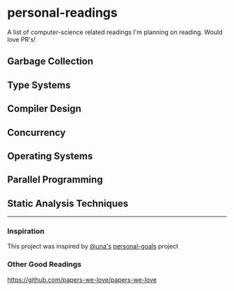 # personal-readings
A list of computer-science related readings I'm planning on reading. Would love PR's!

## Garbage Collection

## Type Systems

## Compiler Design

## Concurrency

## Operating Systems

## Parallel Programming

## Static Analysis Techniques

---

### Inspiration
This project was inspired by [@una's](https://github.com/una) [personal-goals](https://github.com/una/personal-goals) project

### Other Good Readings
https://github.com/papers-we-love/papers-we-love
